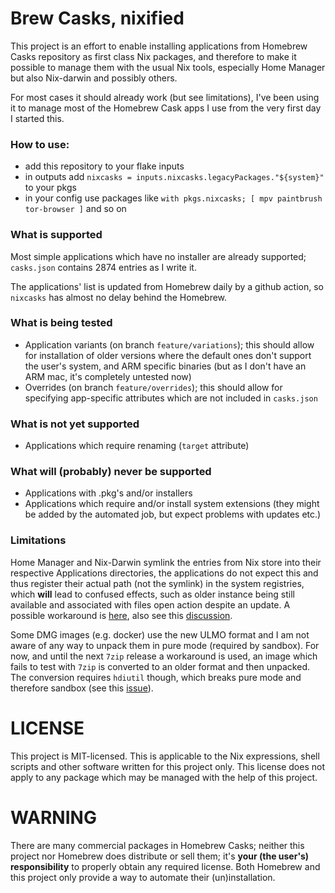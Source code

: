 # Brew Casks, nixified

This project is an effort to enable installing applications from Homebrew Casks repository as first
class Nix packages, and therefore to make it possible to manage them with the usual Nix tools,
especially Home Manager but also Nix-darwin and possibly others.

For most cases it should already work (but see limitations), I've been using it to manage most of the
Homebrew Cask apps I use from the very first day I started this.

### How to use:

- add this repository to your flake inputs
- in outputs add ```nixcasks = inputs.nixcasks.legacyPackages."${system}"``` to your pkgs
- in your config use packages like ```with pkgs.nixcasks; [ mpv paintbrush tor-browser ]``` and so on

### What is supported

Most simple applications which have no installer are already supported; ```casks.json``` contains 2874
entries as I write it.

The applications' list is updated from Homebrew daily by a github action, so ```nixcasks``` has almost
no delay behind the Homebrew.

### What is being tested

- Application variants (on branch `feature/variations`); this should allow for installation of older
versions where the default ones don't support the user's system, and ARM specific binaries (but as I don't
have an ARM mac, it's completely untested now)
- Overrides (on branch `feature/overrides`); this should allow for specifying app-specific attributes
which are not included in `casks.json`

### What is not yet supported

- Applications which require renaming (`target` attribute)

### What will (probably) never be supported

- Applications with .pkg's and/or installers
- Applications which require and/or install system extensions (they might be added by the automated job,
  but expect problems with updates etc.)

### Limitations

Home Manager and Nix-Darwin symlink the entries from Nix store into their respective Applications directories,
the applications do not expect this and thus register their actual path (not the symlink) in the system
registries, which **will** lead to confused effects, such as older instance being still available and associated
with files open action despite an update. A possible workaround is [here](https://github.com/YorikSar/dotfiles/commit/d7eccf447a399c15fe987ab02db13f4ef1e1b557), also see this [discussion](https://github.com/nix-community/home-manager/issues/1341#issuecomment-1653434732).

Some DMG images (e.g. docker) use the new ULMO format and I am not aware of any way to unpack them in pure mode
(required by sandbox). For now, and until the next `7zip` release a workaround is used, an image which fails to
test with `7zip` is converted to an older format and then unpacked. The conversion requires `hdiutil` though,
which breaks pure mode and therefore sandbox (see this [issue](https://github.com/jacekszymanski/nixcasks/issues/2)).

# LICENSE

This project is MIT-licensed. This is applicable to the Nix expressions, shell scripts and other
software written for this project only. This license does not apply to any package which may be
managed with the help of this project.

# WARNING

There are many commercial packages in Homebrew Casks; neither this project nor Homebrew does distribute or
sell them; it's **your (the user's) responsibility** to properly obtain any required license. Both Homebrew
and this project only provide a way to automate their (un)installation.
